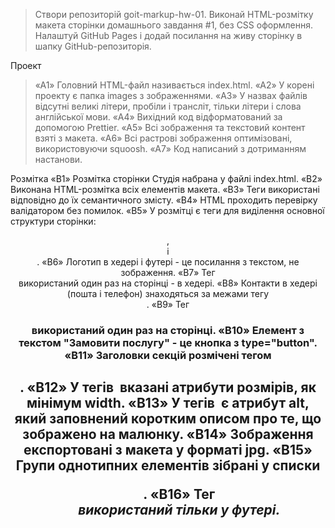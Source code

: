 > Створи репозиторій goit-markup-hw-01.
> Виконай HTML-розмітку макета сторінки домашнього завдання #1, без CSS оформлення.
> Налаштуй GitHub Pages і додай посилання на живу сторінку в шапку GitHub-репозиторія.

Проект

> «A1» Головний HTML-файл називається index.html.
> «A2» У корені проекту є папка images з зображеннями.
> «A3» У назвах файлів відсутні великі літери, пробіли і трансліт, тільки літери і слова англійської мови.
> «A4» Вихідний код відформатований за допомогою Prettier.
> «A5» Всі зображення та текстовий контент взяті з макета.
> «A6» Всі растрові зображення оптимізовані, використовуючи squoosh.
> «A7» Код написаний з дотриманням настанови.

Розмітка
«B1» Розмітка сторінки Студія набрана у файлі index.html.
«B2» Виконана HTML-розмітка всіх елементів макета.
«B3» Теги використані відповідно до їх семантичного змісту.
«B4» HTML проходить перевірку валідатором без помилок.
«B5» У розмітці є теги для виділення основної структури сторінки: <header>, <main> і <footer>.
«B6» Логотип в хедері і футері - це посилання з текстом, не зображення.
«B7» Тег <nav> використаний один раз на сторінці - в хедері.
«B8» Контакти в хедері (пошта і телефон) знаходяться за межами тегу <nav>.
«B9» Тег <h1> використаний один раз на сторінці.
«B10» Елемент з текстом "Замовити послугу" - це кнопка з type="button".
«B11» Заголовки секцій розмічені тегом <h2>.
«B12» У тегів <img> вказані атрибути розмірів, як мінімум width.
«B13» У тегів <img> є атрибут alt, який заповнений коротким описом про те, що зображено на малюнку.
«B14» Зображення експортовані з макета у форматі jpg.
«B15» Групи однотипних елементів зібрані у списки <ul>.
«B16» Тег <address> використаний тільки у футері.
